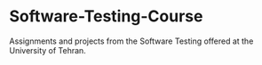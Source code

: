 # Software-Testing-Course
Assignments and projects from the Software Testing offered at the University of Tehran.

